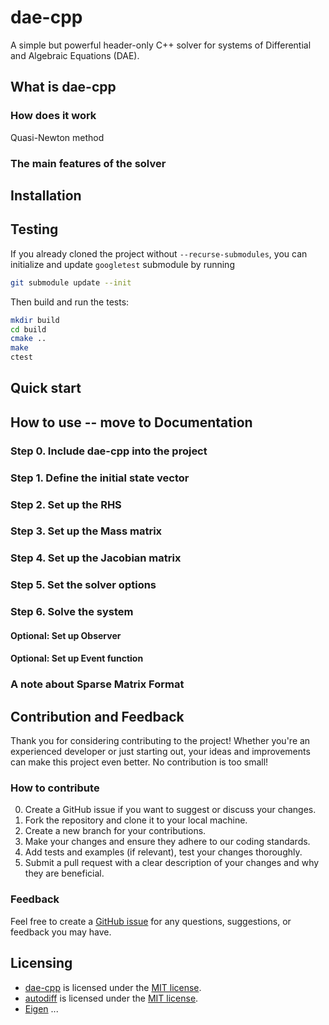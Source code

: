 # dae-cpp

A simple but powerful header-only C++ solver for systems of Differential and Algebraic Equations (DAE).

## What is dae-cpp

### How does it work

Quasi-Newton method

### The main features of the solver

## Installation

## Testing

If you already cloned the project without `--recurse-submodules`, you can initialize and update `googletest` submodule by running

```bash
git submodule update --init
```

Then build and run the tests:

```bash
mkdir build
cd build
cmake ..
make
ctest
```

## Quick start

## How to use -- move to Documentation

### Step 0. Include dae-cpp into the project

### Step 1. Define the initial state vector

### Step 2. Set up the RHS

### Step 3. Set up the Mass matrix

### Step 4. Set up the Jacobian matrix

### Step 5. Set the solver options

### Step 6. Solve the system

#### Optional: Set up Observer

#### Optional: Set up Event function

### A note about Sparse Matrix Format

## Contribution and Feedback

Thank you for considering contributing to the project! Whether you're an experienced developer or just starting out, your ideas and improvements can make this project even better. No contribution is too small!

### How to contribute

0. Create a GitHub issue if you want to suggest or discuss your changes.
1. Fork the repository and clone it to your local machine.
2. Create a new branch for your contributions.
3. Make your changes and ensure they adhere to our coding standards.
4. Add tests and examples (if relevant), test your changes thoroughly.
5. Submit a pull request with a clear description of your changes and why they are beneficial.

### Feedback

Feel free to create a [GitHub issue](https://github.com/ikorotkin/dae-cpp/issues) for any questions, suggestions, or feedback you may have.

## Licensing

- [dae-cpp](https://github.com/ikorotkin/dae-cpp) is licensed under the [MIT license](https://github.com/ikorotkin/dae-cpp/blob/master/LICENSE).
- [autodiff](https://github.com/autodiff/autodiff) is licensed under the [MIT license](https://github.com/autodiff/autodiff/blob/main/LICENSE).
- [Eigen]() ...
